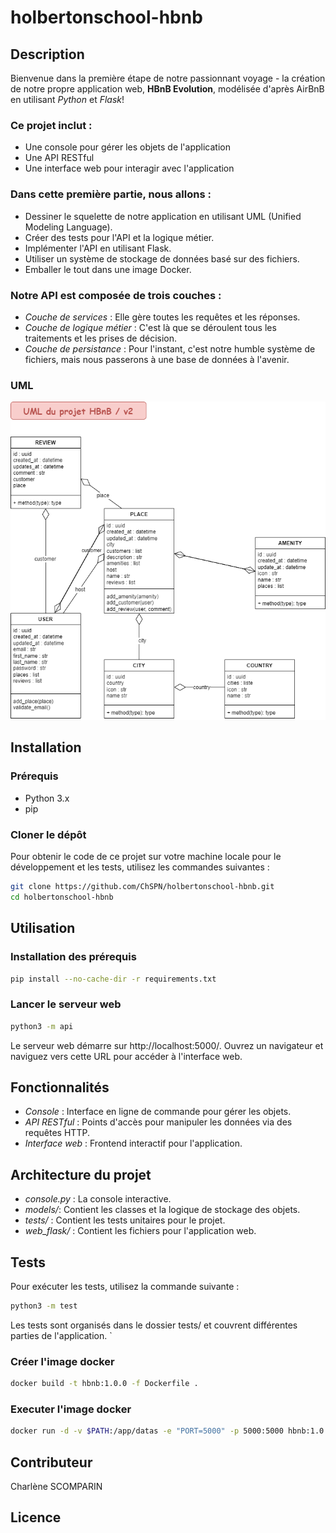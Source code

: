 # holbertonschool-hbnb

## Description
Bienvenue dans la première étape de notre passionnant voyage - la création de notre propre application web, **HBnB Evolution**, modélisée d'après AirBnB en utilisant *Python* et *Flask*!

### Ce projet inclut :
- Une console pour gérer les objets de l'application
- Une API RESTful
- Une interface web pour interagir avec l'application

### Dans cette première partie, nous allons :
- Dessiner le squelette de notre application en utilisant UML (Unified Modeling Language).
- Créer des tests pour l'API et la logique métier.
- Implémenter l'API en utilisant Flask.
- Utiliser un système de stockage de données basé sur des fichiers.
- Emballer le tout dans une image Docker.

### Notre API est composée de trois couches :
- *Couche de services* : Elle gère toutes les requêtes et les réponses.
- *Couche de logique métier* : C'est là que se déroulent tous les traitements et les prises de décision.
- *Couche de persistance* : Pour l'instant, c'est notre humble système de fichiers, mais nous passerons à une base de données à l'avenir.
### UML
![UML du projet HBnB](https://github.com/ChSPN/holbertonschool-hbnb/blob/edc192382095ab3be661b9d5576bcf199b93cade/HBnB_uml2.png "UML du projet HBnB")


## Installation
### Prérequis
- Python 3.x
- pip

### Cloner le dépôt
Pour obtenir le code de ce projet sur votre machine locale pour le développement et les tests, utilisez les commandes suivantes :
```sh
git clone https://github.com/ChSPN/holbertonschool-hbnb.git
cd holbertonschool-hbnb
```


## Utilisation
### Installation des prérequis
```sh
pip install --no-cache-dir -r requirements.txt
```

### Lancer le serveur web
```sh
python3 -m api
```
Le serveur web démarre sur http://localhost:5000/. Ouvrez un navigateur et naviguez vers cette URL pour accéder à l'interface web.


## Fonctionnalités
- *Console* : Interface en ligne de commande pour gérer les objets.
- *API RESTful* : Points d'accès pour manipuler les données via des requêtes HTTP.
- *Interface web* : Frontend interactif pour l'application.


## Architecture du projet
- *console.py* : La console interactive.
- *models/*: Contient les classes et la logique de stockage des objets.
- *tests/* : Contient les tests unitaires pour le projet.
- *web_flask/* : Contient les fichiers pour l'application web.


## Tests
Pour exécuter les tests, utilisez la commande suivante :
```sh
python3 -m test
```
Les tests sont organisés dans le dossier tests/ et couvrent différentes parties de l'application.
`

### Créer l'image docker
```sh
docker build -t hbnb:1.0.0 -f Dockerfile .
```


### Executer l'image docker
```sh
docker run -d -v $PATH:/app/datas -e "PORT=5000" -p 5000:5000 hbnb:1.0.0
```


## Contributeur
Charlène SCOMPARIN


## Licence

